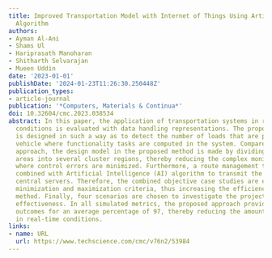 ```yaml
---
title: Improved Transportation Model with Internet of Things Using Artificial Intelligence
  Algorithm
authors:
- Ayman Al-Ani
- Shams Ul
- Hariprasath Manoharan
- Shitharth Selvarajan
- Mueen Uddin
date: '2023-01-01'
publishDate: '2024-01-23T11:26:30.250448Z'
publication_types:
- article-journal
publication: '*Computers, Materials & Continua*'
doi: 10.32604/cmc.2023.038534
abstract: In this paper, the application of transportation systems in real-time traffic
  conditions is evaluated with data handling representations. The proposed method
  is designed in such a way as to detect the number of loads that are present in a
  vehicle where functionality tasks are computed in the system. Compared to the existing
  approach, the design model in the proposed method is made by dividing the computing
  areas into several cluster regions, thereby reducing the complex monitoring system
  where control errors are minimized. Furthermore, a route management technique is
  combined with Artificial Intelligence (AI) algorithm to transmit the data to appropriate
  central servers. Therefore, the combined objective case studies are examined as
  minimization and maximization criteria, thus increasing the efficiency of the proposed
  method. Finally, four scenarios are chosen to investigate the projected design’s
  effectiveness. In all simulated metrics, the proposed approach provides better operational
  outcomes for an average percentage of 97, thereby reducing the amount of traffic
  in real-time conditions.
links:
- name: URL
  url: https://www.techscience.com/cmc/v76n2/53984
---
```

